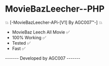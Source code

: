 # MovieBazLeecher--PHP

💥 [-MovieBazLeecher-APi-[V1] By AGC007™-] 💥

- MovieBaz Leech All Movie ✅
- 100% Working ✅
- Tested ✅
- Fast ✅

------- Developed by AGC007 -------
